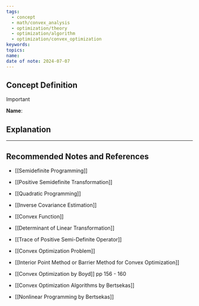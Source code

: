 ```yaml
---
tags:
  - concept
  - math/convex_analysis
  - optimization/theory
  - optimization/algorithm
  - optimization/convex_optimization
keywords: 
topics: 
name: 
date of note: 2024-07-07
---
```


## Concept Definition

>[!important]
>**Name**: 



## Explanation





-----------
##  Recommended Notes and References


- [[Semidefinite Programming]]
- [[Positive Semidefinite Transformation]]
- [[Quadratic Programming]]

- [[Inverse Covariance Estimation]]

- [[Convex Function]]
- [[Determinant of Linear Transformation]]
- [[Trace of Positive Semi-Definite Operator]]


- [[Convex Optimization Problem]]
- [[Interior Point Method or Barrier Method for Convex Optimization]]



- [[Convex Optimization by Boyd]] pp 156 - 160
- [[Convex Optimization Algorithms by Bertsekas]]
- [[Nonlinear Programming by Bertsekas]]